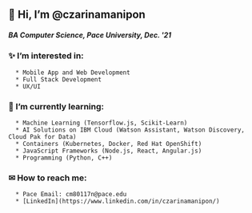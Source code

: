 ## 👋 Hi, I’m @czarinamanipon
##### *BA Computer Science, Pace University, Dec. '21*
###  ✨ I’m interested in:
      * Mobile App and Web Development
      * Full Stack Development
      * UX/UI
###  🌱 I’m currently learning:
      * Machine Learning (Tensorflow.js, Scikit-Learn)
      * AI Solutions on IBM Cloud (Watson Assistant, Watson Discovery, Cloud Pak for Data)
      * Containers (Kubernetes, Docker, Red Hat OpenShift)
      * JavaScript Frameworks (Node.js, React, Angular.js)
      * Programming (Python, C++)
###  ✉ **How to reach me:**
      * Pace Email: cm80117n@pace.edu
      * [LinkedIn](https://www.linkedin.com/in/czarinamanipon/)
<!---
czarinamanipon/czarinamanipon is a ✨ special ✨ repository because its `README.md` (this file) appears on your GitHub profile.
You can click the Preview link to take a look at your changes.
--->
